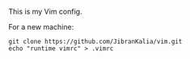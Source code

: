 This is my Vim config.

For a new machine:
```
git clone https://github.com/JibranKalia/vim.git      
echo "runtime vimrc" > .vimrc
```

